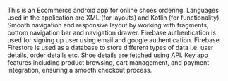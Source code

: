 This is an Ecommerce android app for online shoes ordering.
Languages used in the application are XML (for layouts) and Kotlin (for functionality).
Smooth navigation and responsive layout by working with fragments, bottom navigation bar and navigation drawer.
Firebase authentication is used for signing up user using email and google authentication.
Firebase Firestore is used as a database to store different types of data i.e. user details, order details etc.
Shoe details are fetched using API.
Key app features including product browsing, cart management, and payment integration, ensuring a smooth checkout process.
